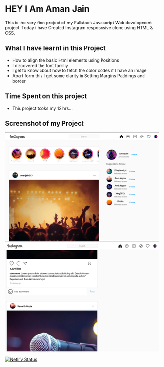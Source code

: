 # HEY I Am Aman Jain

This is the very first project of my Fullstack Javascript Web development project. 
Today i have Created Instagram resposnsive clone using HTML & CSS.

## What I have learnt in this Project
  
- How to align the basic Html elements using Positions
- I discovered the font familiy 
- I get to know about how to fetch the color codes if I have an image 
- Apart form this I get some clarity in Setting Margins Paddings and border 

## Time Spent on this project

- This project tooks my 12 hrs...

## Screenshot of my Project

![Instagram-Clone-using-HTML-CSS](Output1.png)
![Instagram-Clone-using-HTML-CSS](Output2.png)

[![Netlify Status](https://api.netlify.com/api/v1/badges/2254683c-8af2-4ec8-b6c0-243991bd062d/deploy-status)](https://amanjain-instagram-clone.netlify.app/)

